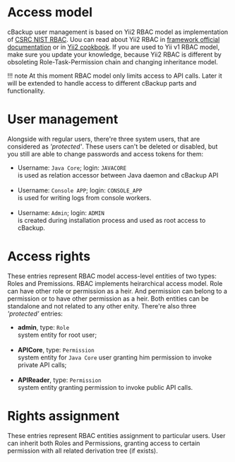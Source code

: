 # Access model

cBackup user management is based on Yii2 RBAC model as implementation of [CSRC NIST RBAC](https://csrc.nist.gov/projects/role-based-access-control). Uou can read about Yii2 RBAC in [framework official documentation](http://www.yiiframework.com/doc-2.0/guide-security-authorization.html#rbac) or in [Yii2 cookbook](https://yii2-cookbook.readthedocs.io/security-rbac/#rbac). If you are used to Yii v1 RBAC model, make sure you update your knowledge, because Yii2 RBAC is different by obsoleting Role-Task-Permission chain and changing inheritance model.

!!! note
    At this moment RBAC model only limits access to API calls. Later it will be extended to handle access to different cBackup parts and functionality.

# User management

Alongside with regular users, there're three system users, that are considered as *'protected'*. These users can't be deleted or disabled, but you still are able to change passwords and access tokens for them:

* Username: `Java Core`; login: `JAVACORE`<br>
    is used as relation accessor between Java daemon and cBackup API<br><br>  
* Username: `Console APP`; login: `CONSOLE_APP`<br>
    is used for writing logs from console workers.<br><br>
* Username: `Admin`; login: `ADMIN`<br>
    is created during installation process and used as root access to cBackup. 

# Access rights

These entries represent RBAC model access-level entities of two types: Roles and Premissions. RBAC implements heirarchical access model. Role can have other role or permission as a heir. And permission can belong to a permission or to have other permission as a heir. Both entities can be standalone and not related to any other enity. There're also three *'protected'* entries:

* **admin**, type: `Role`<br>
    system entity for root user;<br><br>
* **APICore**, type: `Permission`<br>
    system entity for `Java Core` user granting him permission to invoke private API calls;<br><br> 
* **APIReader**, type: `Permission`<br>
    system entity granting permission to invoke public API calls.

# Rights assignment

These entries represent RBAC entities assignment to particular users. User can inherit both Roles and Permissions, granting access to certain permission with all related derivation tree (if exists).
